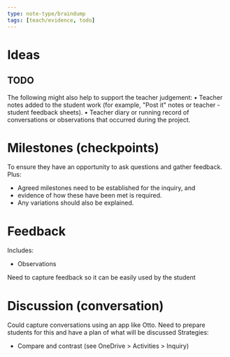 ```yaml
---
type: note-type/braindump
tags: [teach/evidence, todo]
---
```


# Ideas

## TODO

The following might also help to support the teacher judgement:
•	Teacher notes added to the student work (for example, "Post it" notes or teacher - student feedback sheets).
•	Teacher diary or running record of conversations or observations that occurred during the project.

# Milestones (checkpoints)

To ensure they have an opportunity to ask questions and gather feedback.
Plus:
- Agreed milestones need to be established for the inquiry, and 
- evidence of how these have been met is required. 
- Any variations should also be explained.

# Feedback

Includes:
- Observations

Need to capture feedback so it can be easily used by the student


# Discussion (conversation)

Could capture conversations using an app like Otto.
Need to prepare students for this and have a plan of what will be discussed
Strategies:
- Compare and contrast (see OneDrive > Activities > Inquiry)








